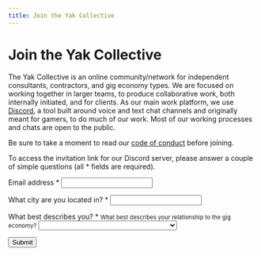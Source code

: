 ```yaml
---
title: Join the Yak Collective
---
```


# Join the Yak Collective

The Yak Collective is an online community/network for independent consultants, contractors, and gig economy types. We are focused on working together in larger teams, to produce collaborative work, both internally initiated, and for clients. As our main work platform, we use [Discord](https://discord.com/), a tool built around voice and text chat channels and originally meant for gamers, to do much of our work. Most of our working processes and chats are open to the public.

Be sure to take a moment to read our [code of conduct](https://roamresearch.com/#/app/ArtOfGig/page/i92e8kE2x) before joining.

To access the invitation link for our Discord server, please answer a couple of simple questions (all <span class="required">*</span> fields are required).

<form class="pt4 pt5-l mh0 mh3-m mh4-l" method="post" action="https://docs.google.com/forms/u/0/d/e/1FAIpQLSfVUUvuIkzEGffk1CoEgzOkeO_yI05Nuw6zU3H1TNLmiQOf7g/formResponse">
    <p>
        <label class="db b mb2" for="emailAddress">Email address <span class="required">*</span></label>
        <input class="db ba pa2 w-100 w-80-m w-60-l" type="email" name="emailAddress" id="emailAddress" required="true">
    </p>
    <p>
        <label class="db b mb2" for="entry.579811979">What city are you located in? <span class="required">*</span></label>
        <input class="db ba pa2 w-100 w-80-m w-60-l" type="text" name="entry.579811979" id="entry.579811979" required="true">
    </p>
    <p>
        <label class="db b mb2" for="entry.2065359511">What best describes you? <span class="required">*</span></label>
        <small class="db f6 mb2 details">What best describes your relationship to the gig economy?</small>
        <select class="db ba pa2 w-100 w-80-m w-60-l" name="entry.2065359511" id="entry.2065359511" required="true">
            <option value=""></option>
            <option value="Independent consultant">Independent consultant</option>
            <option value="Skilled contractor/freelancer">Skilled contractor/freelancer</option>
            <option value='Uber/Lyft etc ("under the API" gig economy)'>Uber/Lyft etc ("under the API" gig economy)</option>
            <option value="Potential client of the Yak Collective.">Potential client of the Yak Collective.</option>
            <option value="Paycheck employee curious about indie life">Paycheck employee curious about indie life</option>
            <option value="College student">College student</option>
            <option value="Other">Other</option>
        </select>
    </p>
    <p class="mb0">
        <input class="b ba ph3 pv2 submit" type="submit" value="Submit">
    </p>
</form>

